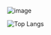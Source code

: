 ![image](https://www.codewars.com/users/Lecol/badges/large)

![Top Langs](https://github-readme-stats.vercel.app/api/top-langs/?username=ColinSluck&layout=compact&langs_count=10&hide=rich%20text%20format)

<!--
**ColinSluck/ColinSluck** is a ✨ _special_ ✨ repository because its `README.md` (this file) appears on your GitHub profile.

Here are some ideas to get you started:

- 🔭 I’m currently working on ...
- 🌱 I’m currently learning ...
- 👯 I’m looking to collaborate on ...
- 🤔 I’m looking for help with ...
- 💬 Ask me about ...
- 📫 How to reach me: ...
- 😄 Pronouns: ...
- ⚡ Fun fact: ...
-->

